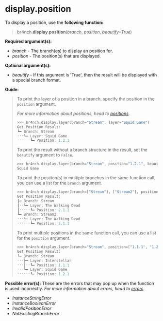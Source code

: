 # display.position

To display a position, use the **following function:**

> br4nch.**display**.**position**(*branch*, *position*, *beautify=True*)

**Required argument(s):**

- *branch* - The branch(es) to display an position for.
- *position* - The position(s) that are displayed.

**Optional argument(s):**

- *beautify* - If this argument is 'True', then the result will be displayed with a special branch format.

**Guide:**

> To print the layer of a position in a branch, specify the position in the `position` argument.
>
> *For more information about positions, head to [positions](../../guides/positions.md).*
>
> ```python
> >>> br4nch.display.layer(branch="Stream", layer="Squid Game")
> Get Position Result:
> ┗━ Branch: Stream
> ˑˑˑ┗━ Layer: Squid Game                  
> ˑˑˑˑˑˑ┗━ Position: 1.2.1
> ```
>
> To print the result without a branch structure in the result, set the `beautify` argument to `False`.
>
> ```python
> >>> br4nch.display.layer(branch="Stream", position="1.2.1", beautify=False)
> Squid Game
> ```
>
> To print the position(s) in multiple branches in the same function call, you can use a list for the `branch` argument.
>
> ```python
> >>> br4nch.display.layer(branch=["Stream"], ["Stream2"], position="2.1.1")
> Get Position Result:
> ┣━ Branch: Stream
> ┃ˑˑ┗━ Layer: The Walking Dead              
> ┃ˑˑˑˑˑ┗━ Position: 2.1.1
> ┗━ Branch: Stream2
> ˑˑˑ┗━ Layer: The Walking Dead                
> ˑˑˑˑˑˑ┗━ Position: 2.1.1
> ```
> 
>To print multiple positions in the same function call, you can use a list for the `position` argument.
> 
>```python
> >>> br4nch.display.layer(branch="Stream", position=["1.1.1", "1.2.1"])
> Get Position Result:
> ┗━ Branch: Stream
> ˑˑˑ┣━ Layer: Interstellar                 
> ˑˑˑ┃ˑˑ┗━ Position: 1.1.1
> ˑˑˑ┗━ Layer: Squid Game                  
> ˑˑˑˑˑˑ┗━ Position: 1.2.1
> ```

**Possible error(s):**
These are the errors that may pop up when the function is used incorrectly.
*For more information about errors, head to [errors](../../guides/errors.md).*

- *InstanceStringError*
- *InstanceBooleanError*
- *InvalidPositionError*
- *NotExistingBranchError*
